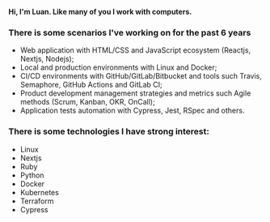 **Hi, I'm Luan. Like many of you I work with computers.**

### There is some scenarios I've working on for the past 6 years

- Web application with HTML/CSS and JavaScript ecosystem (Reactjs, Nextjs, Nodejs);
- Local and production environments with Linux and Docker;
- CI/CD environments with GitHub/GitLab/Bitbucket and tools such Travis, Semaphore, GitHub Actions and GitLab CI;
- Product development management strategies and metrics such Agile methods (Scrum, Kanban, OKR, OnCall);
- Application tests automation with Cypress, Jest, RSpec and others.

### There is some technologies I have strong interest:

- Linux
- Nextjs
- Ruby
- Python
- Docker
- Kubernetes
- Terraform
- Cypress
